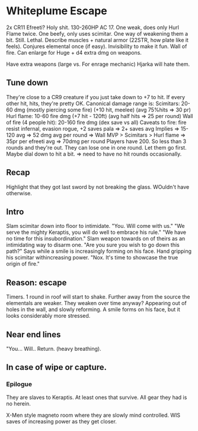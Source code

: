 # Whiteplume Escape
2x CR11 Efreeti? Holy shit. 130-260HP AC 17.
One weak, does only Hurl Flame twice. One beefy, only uses scimitar. One way of weakening them a bit.
Still. Lethal. Describe muscles + natural armor (22STR, how plate like it feels).
Conjures elemental once (if easy). Invisibility to make it fun. Wall of fire.
Can enlarge for Huge + d4 extra dmg on weapons.

Have extra weapons (large vs. For enrage mechanic)
Hjarka will hate them.

## Tune down
They're close to a CR9 creature if you just take down to +7 to hit.
If every other hit, hits, they're pretty OK.
Canonical damage range is:
Scimitars: 20-60 dmg (mostly piercing some fire) (+10 hit, meelee) (avg 75%hits => 30 pr)
Hurl flame:  10-60 fire dmg (+7 hit - 120ft) (avg half hits => 25 per round)
Wall of fire (4 people hit): 20-160 fire dmg (dex save vs all)
Caveats to fire: fire resist infernal, evasion rogue, +2 saves pala => 2+ saves avg
Implies => 15-120 avg => 52 dmg avg per round
=> Wall MVP > Scimitars > Hurl flame
=> 35pr per efreeti avg => 70dmg per round
Players have 200.
So less than 3 rounds and they're out.
They can lose one in one round. Let them go first.
Maybe dial down to hit a bit. => need to have no hit rounds occasionally.

## Recap
Highlight that they got last sword by not breaking the glass. WOuldn't have otherwise.

## Intro
Slam scimitar down into floor to intimidate.
"You. Will come with us."
"We serve the mighty Keraptis, you will do well to embrace his rule."
"We have no time for this insubordination."
Slam weapon towards on of theirs as an intimidating way to disarm one.
"Are you sure you wish to go down this path?" Says while a smile is increasingly forming on his face.
Hand gripping his scimitar withincreasing power.
"Nox. It's time to showcase the true origin of fire."

## Reason: escape
Timers. 1 round in roof will start to shake.
Further away from the source the elementals are weaker.
They weaken over time anyway?
Appearing out of holes in the wall, and slowly reforming. A smile forms on his face, but it looks considerably more stressed.

## Near end lines
"You... Will.. Return. (heavy breathing).

## In case of wipe or capture.
### Epilogue
They are slaves to Keraptis.
At least ones that survive.
All gear they had is no herein.

X-Men style magneto room where they are slowly mind controlled. WIS saves of increasing power as they get closer.
